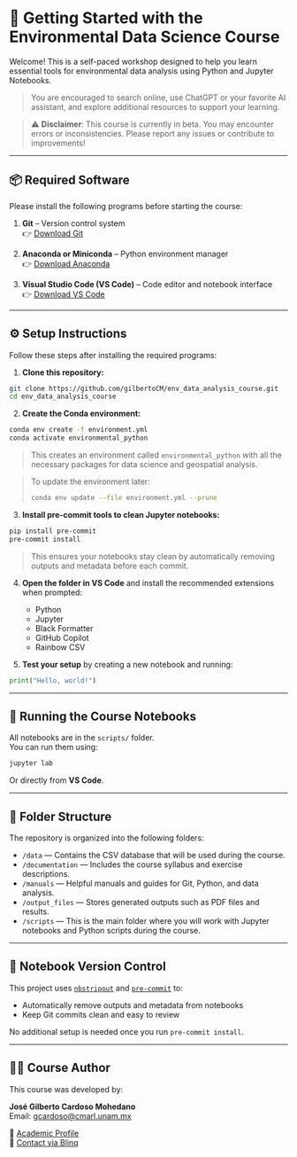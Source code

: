 # 🌱 Getting Started with the Environmental Data Science Course

Welcome! This is a self-paced workshop designed to help you learn essential tools for environmental data analysis using Python and Jupyter Notebooks.

> You are encouraged to search online, use ChatGPT or your favorite AI assistant, and explore additional resources to support your learning.

> ⚠️ **Disclaimer**: This course is currently in beta. You may encounter errors or inconsistencies. Please report any issues or contribute to improvements!

---

## 📦 Required Software

Please install the following programs before starting the course:

1. **Git** – Version control system  
   👉 [Download Git](https://git-scm.com/)

2. **Anaconda or Miniconda** – Python environment manager  
   👉 [Download Anaconda](https://www.anaconda.com/download/success)

3. **Visual Studio Code (VS Code)** – Code editor and notebook interface  
   👉 [Download VS Code](https://code.visualstudio.com/)

---

## ⚙️ Setup Instructions

Follow these steps after installing the required programs:

1. **Clone this repository:**

```bash
git clone https://github.com/gilbertoCM/env_data_analysis_course.git
cd env_data_analysis_course
```

2. **Create the Conda environment:**

```bash
conda env create -f environment.yml
conda activate environmental_python
```

> This creates an environment called `environmental_python` with all the necessary packages for data science and geospatial analysis.

> To update the environment later:
>
> ```bash
> conda env update --file environment.yml --prune
> ```

3. **Install pre-commit tools to clean Jupyter notebooks:**

```bash
pip install pre-commit
pre-commit install
```

> This ensures your notebooks stay clean by automatically removing outputs and metadata before each commit.

4. **Open the folder in VS Code** and install the recommended extensions when prompted:
   - Python
   - Jupyter
   - Black Formatter
   - GitHub Copilot
   - Rainbow CSV

5. **Test your setup** by creating a new notebook and running:

```python
print("Hello, world!")
```

---

## 🧪 Running the Course Notebooks

All notebooks are in the `scripts/` folder.  
You can run them using:

```bash
jupyter lab
```

Or directly from **VS Code**.

---

## 📁 Folder Structure

The repository is organized into the following folders:

- `/data` — Contains the CSV database that will be used during the course.
- `/documentation` — Includes the course syllabus and exercise descriptions.
- `/manuals` — Helpful manuals and guides for Git, Python, and data analysis.
- `/output_files` — Stores generated outputs such as PDF files and results.
- `/scripts` — This is the main folder where you will work with Jupyter notebooks and Python scripts during the course.

---

## 🧼 Notebook Version Control

This project uses [`nbstripout`](https://github.com/kynan/nbstripout) and [`pre-commit`](https://pre-commit.com) to:

- Automatically remove outputs and metadata from notebooks
- Keep Git commits clean and easy to review

No additional setup is needed once you run `pre-commit install`.

---

## 👨‍🏫 Course Author

This course was developed by:

**José Gilberto Cardoso Mohedano**  
Email: gcardoso@cmarl.unam.mx  

🔗 [Academic Profile](https://www.icmyl.unam.mx/el_carmen/quienes_somos/personal_academico/jose-gilberto-cardoso-mohedano)  
🔗 [Contact via Blinq](https://blinq.me/YKZ9U8mqdr8n?bs=db)